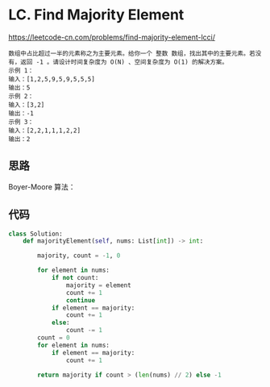 LC. Find Majority Element
====
https://leetcode-cn.com/problems/find-majority-element-lcci/

    数组中占比超过一半的元素称之为主要元素。给你一个 整数 数组，找出其中的主要元素。若没有，返回 -1 。请设计时间复杂度为 O(N) 、空间复杂度为 O(1) 的解决方案。
    示例 1：
    输入：[1,2,5,9,5,9,5,5,5]
    输出：5
    示例 2：
    输入：[3,2]
    输出：-1
    示例 3：
    输入：[2,2,1,1,1,2,2]
    输出：2

## 思路
$\text{Boyer-Moore}$ 算法：

## 代码
```python
class Solution:
    def majorityElement(self, nums: List[int]) -> int:

        majority, count = -1, 0

        for element in nums:
            if not count:
                majority = element
                count += 1
                continue
            if element == majority:
                count += 1
            else:
                count -= 1
        count = 0
        for element in nums:
            if element == majority:
                count += 1

        return majority if count > (len(nums) // 2) else -1

```
